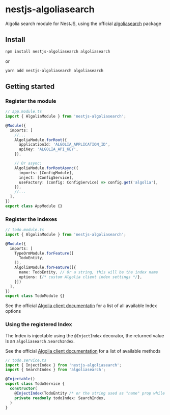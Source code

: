# nestjs-algoliasearch
Algolia search module for NestJS, using the official [algoliasearch](https://github.com/algolia/algoliasearch-client-javascript#readme) package

## Install

```bash
npm install nestjs-algoliasearch algoliasearch
```
or
```bash
yarn add nestjs-algoliasearch algoliasearch
```

## Getting started
 
### Register the module 

```typescript
// app.module.ts
import { AlgoliaModule } from 'nestjs-algoliasearch';

@Module({
  imports: [
    //...
    AlgoliaModule.forRoot({
      applicationId: 'ALGOLIA_APPLICATION_ID',
      apiKey: 'ALGOLIA_API_KEY',
    }),

    // Or async:
    AlgoliaModule.forRootAsync({
      imports: [ConfigModule],
      inject: [ConfigService],
      useFactory: (config: ConfigService) => config.get('algolia'),
    }),
    //...
  ],
})
export class AppModule {}
```

### Register the indexes

```typescript
// todo.module.ts
import { AlgoliaModule } from 'nestjs-algoliasearch';

@Module({
  imports: [
    TypeOrmModule.forFeature([
      TodoEntity,
    ]),
    AlgoliaModule.forFeature([{
      name: TodoEntity, // Or a string, this will be the index name
      options: {/* custom Algolia client index settings */},
    }])
  ],
})
export class TodoModule {}
```
See the official [Algolia client documentatin](https://www.algolia.com/doc/api-reference/settings-api-parameters/) for a list of all available Index options

### Using the registered Index

The Index is injectable using the `@InjectIndex` decorator, the returned value is an `algoliasearch.SearchIndex`.

See the official [Algolia client documentation](https://www.algolia.com/doc/api-client/methods/search/) for a list of available methods 

```typescript
// todo.service.ts
import { InjectIndex } from 'nestjs-algoliasearch';
import { SearchIndex } from 'algoliasearch';

@Injectable()
export class TodoService {
  constructor(
    @InjectIndex(TodoEntity /* or the string used as "name" prop while registering the index */)
    private readonly todoIndex: SearchIndex,
  )
}
```
